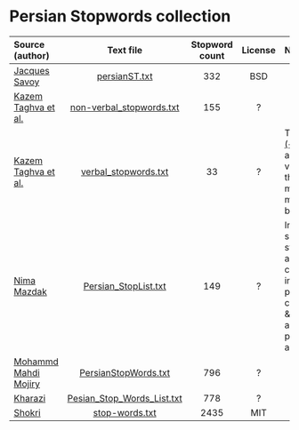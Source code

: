 # Persian Stopwords collection

|Source (author)             |Text file      |Stopword count|License         |Notes|
|:---------------------------|:-------------:|:-------------:|:-------------:|:----|
|[Jacques Savoy](http://members.unine.ch/jacques.savoy/clef/index.html)|[persianST.txt](Stopwords/Savoy/persianST.txt)|332|BSD||
|[Kazem Taghva et al.](https://www.researchgate.net/publication/228427943_A_list_of_farsi_stopwords)|[non-verbal_stopwords.txt](Stopwords/Taghva/non-verbal_stopwords.txt)|155|?||
|[Kazem Taghva et al.](https://www.researchgate.net/publication/228427943_A_list_of_farsi_stopwords)|[verbal_stopwords.txt](Stopwords/Taghva/verbal_stopwords.txt)|33|?|The report [(+)](https://www.researchgate.net/publication/228427943_A_list_of_farsi_stopwords) state that all the variations of these verbs must be mechanically built.|
|[Nima Mazdak](https://people.dsv.su.se/~hercules/papers/FarsiSum.pdf)|[Persian_StopList.txt](Stopwords/Mazdak/Persian_StopList.txt)|149|?|In the main source [(+)](https://people.dsv.su.se/~hercules/papers/FarsiSum.pdf) stopwords are categorized into pronoun, conjunction & quantifier, adverb, preposition and verb|
|[Mohammd Mahdi Mojiry](http://www.mojiry.ir/text_tools/WordFrequencePage.php)|[PersianStopWords.txt](Stopwords/Mojiry/PersianStopWords.txt)|796|?||
|[Kharazi](https://github.com/kharazi/persian-stopwords)|[Pesian_Stop_Words_List.txt](Stopwords/Kharazi/Pesian_Stop_Words_List.txt)|778|?||
|[Shokri](https://github.com/amirshnll/persian-stop-word/)|[stop-words.txt](Stopwords/shokri/stop-words.txt)|2435|MIT||